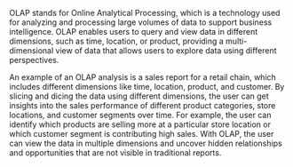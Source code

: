 OLAP stands for Online Analytical Processing, which is a technology used for analyzing and processing large volumes of data to support business intelligence. OLAP enables users to query and view data in different dimensions, such as time, location, or product, providing a multi-dimensional view of data that allows users to explore data using different perspectives.

An example of an OLAP analysis is a sales report for a retail chain, which includes different dimensions like time, location, product, and customer. By slicing and dicing the data using different dimensions, the user can get insights into the sales performance of different product categories, store locations, and customer segments over time. For example, the user can identify which products are selling more at a particular store location or which customer segment is contributing high sales. With OLAP, the user can view the data in multiple dimensions and uncover hidden relationships and opportunities that are not visible in traditional reports.